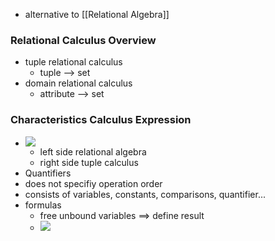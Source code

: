 + alternative to [[Relational Algebra]]

### Relational Calculus Overview
+ tuple relational calculus
	+ tuple --> set
+ domain relational calculus
	+ attribute --> set

### Characteristics Calculus Expression
+  ![](../../z_images/Pasted%20image%2020220406155853.png)
	+ left side relational algebra
	+ right side tuple calculus
+ Quantifiers
+ does not specifiy operation order
+ consists of variables, constants, comparisons, quantifier...
+ formulas
	+ free unbound variables ==> define result
	+ ![](../../z_images/Pasted%20image%2020220406160034.png)


